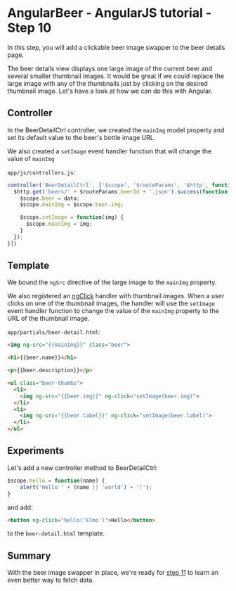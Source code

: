 # AngularBeer - AngularJS tutorial - Step 10 #

In this step, you will add a clickable beer image swapper to the beer details page.

The beer details view displays one large image of the current beer and several smaller thumbnail images. It would be great if we could replace the large image with any of the thumbnails just by clicking on the desired thumbnail image. Let's have a look at how we can do this with Angular.

## Controller ##

In the BeerDetailCtrl controller, we created the `mainImg` model property and set its default value to the beer's bottle image URL.

We also created a `setImage` event handler function that will change the value of `mainImg`

`app/js/controllers.js`:

```javascript
controller('BeerDetailCtrl', ['$scope', '$routeParams', '$http', function($scope, $routeParams, $http) {
  $http.get('beers/' + $routeParams.beerId + '.json').success(function(data) {
    $scope.beer = data;      
    $scope.mainImg = $scope.beer.img;

    $scope.setImage = function(img) {
      $scope.mainImg = img;
    }
  });
}])
```


## Template ##

We bound the `ngSrc` directive of the large image to the `mainImg` property.

We also registered an [ngClick](https://docs.angularjs.org/api/ng/directive/ngClick) handler with thumbnail images. When a user clicks on one of the thumbnail images, the handler will use the `setImage` event handler function to change the value of the `mainImg` property to the URL of the thumbnail image.

`app/partials/beer-detail.html`:

```html
<img ng-src="{{mainImg}}" class="beer">

<h1>{{beer.name}}</h1>

<p>{{beer.description}}</p>

<ul class="beer-thumbs">
  <li>
    <img ng-src="{{beer.img}}" ng-click="setImage(beer.img)">
  </li>
  <li>
    <img ng-src="{{beer.label}}" ng-click="setImage(beer.label)"> 
  </li>
</ul>
```

## Experiments ##

Let's add a new controller method to BeerDetailCtrl:

```javascript
$scope.hello = function(name) {
    alert('Hello ' + (name || 'world') + '!');
}
```

and add:

```html
<button ng-click="hello('Elmo')">Hello</button>
```

to the `beer-detail.html` template.

## Summary ##

With the beer image swapper in place, we're ready for [step 11](../step-11) to learn an even better way to fetch data.